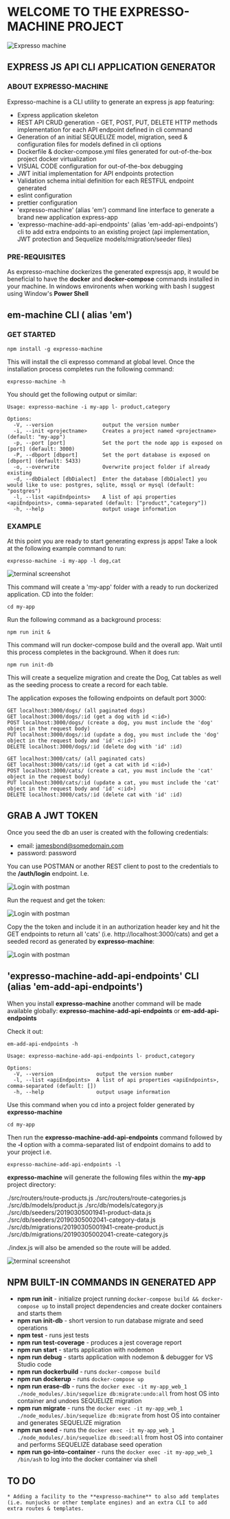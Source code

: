 # WELCOME TO THE EXPRESSO-MACHINE PROJECT

![Expresso machine](./assets/logo.png 'Expresso Machine')

## EXPRESS JS API CLI APPLICATION GENERATOR

### ABOUT EXPRESSO-MACHINE

Expresso-machine is a CLI utility to generate an express js app featuring:

-   Express application skeleton
-   REST API CRUD generation - GET, POST, PUT, DELETE HTTP methods implementation for each API endpoint defined in cli command
-   Generation of an initial SEQUELIZE model, migration, seed & configuration files for models defined in cli options
-   Dockerfile & docker-compose.yml files generated for out-of-the-box project docker virtualization
-   VISUAL CODE configuration for out-of-the-box debugging
-   JWT initial implementation for API endpoints protection
-   Validation schema initial definition for each RESTFUL endpoint generated
-   eslint configuration
-   prettier configuration
-   'expresso-machine' (alias 'em') command line interface to generate a brand new application express-app
-   'expresso-machine-add-api-endpoints' (alias 'em-add-api-endpoints') cli to add extra endpoints to an existing project (api implementation, JWT protection and Sequelize models/migration/seeder files)

### PRE-REQUISITES

As expresso-machine dockerizes the generated expressjs app, it would be beneficial to have the **docker** and **docker-compose** commands installed in your machine. In windows environents when working with bash I suggest using Window's **Power Shell**

## em-machine CLI ( alias 'em')

### GET STARTED

```
npm install -g expresso-machine
```

This will install the cli expresso command at global level. Once the installation process completes run the following command:

```
expresso-machine -h
```

You should get the following output or similar:

```
Usage: expresso-machine -i my-app l- product,category

Options:
  -V, --version                output the version number
  -i, --init <projectname>     Creates a project named <projectname> (default: "my-app")
  -p, --port [port]            Set the port the node app is exposed on [port] (default: 3000)
  -P, --dbport [dbport]        Set the port database is exposed on [dbport] (default: 5433)
  -o, --overwrite              Overwrite project folder if already existing
  -d, --dbDialect [dbDialect]  Enter the database [dbDialect] you would like to use: postgres, sqlite, mssql or mysql (default: "postgres")
  -l, --list <apiEndpoints>    A list of api properties <apiEndpoints>, comma-separated (default: ["product","category"])
  -h, --help                   output usage information

```

### EXAMPLE

At this point you are ready to start generating express js apps! Take a look at the following example command to run:

```
expresso-machine -i my-app -l dog,cat
```

![terminal screenshot](./assets/terminal.png)

This command will create a 'my-app' folder with a ready to run dockerized application. CD into the folder:

```
cd my-app
```

Run the following command as a background process:

```
npm run init &
```

This command will run docker-compose build and the overall app. Wait until this process completes in the background. When it does run:

```
npm run init-db
```

This will create a sequelize migration and create the Dog, Cat tables as well as the seeding process to create a record for each table.

The application exposes the following endpoints on default port 3000:

```
GET localhost:3000/dogs/ (all paginated dogs)
GET localhost:3000/dogs/:id (get a dog with id <:id>)
POST localhost:3000/dogs/ (create a dog, you must include the 'dog' object in the request body)
PUT localhost:3000/dogs/:id (update a dog, you must include the 'dog' object in the request body and 'id' <:id>)
DELETE localhost:3000/dogs/:id (delete dog with 'id' :id)

```

```
GET localhost:3000/cats/ (all paginated cats)
GET localhost:3000/cats/:id (get a cat with id <:id>)
POST localhost:3000/cats/ (create a cat, you must include the 'cat' object in the request body)
PUT localhost:3000/cats/:id (update a cat, you must include the 'cat' object in the request body and 'id' <:id>)
DELETE localhost:3000/cats/:id (delete cat with 'id' :id)
```

## GRAB A JWT TOKEN

Once you seed the db an user is created with the following credentials:

-   email: jamesbond@somedomain.com
-   password: password

You can use POSTMAN or another REST client to post to the credentials to the **/auth/login** endpoint. I.e.

![Login with postman](./assets/post-man-1.png)

Run the request and get the token:

![Login with postman](./assets/post-man-2.png)

Copy the the token and include it in an authorization header key and hit the GET endpoints to return all 'cats' (i.e. http://localhost:3000/cats) and get a seeded record as generated by **expresso-machine**:

![Login with postman](./assets/post-man-3.png)

## 'expresso-machine-add-api-endpoints' CLI (alias 'em-add-api-endpoints')

When you install **expresso-machine** another command will be made available globally: **expresso-machine-add-api-endpoints** or **em-add-api-endpoints**

Check it out:

```
em-add-api-endpoints -h
```

```
Usage: expresso-machine-add-api-endpoints l- product,category

Options:
  -V, --version              output the version number
  -l, --list <apiEndpoints>  A list of api properties <apiEndpoints>, comma-separated (default: [])
  -h, --help                 output usage information
```

Use this command when you cd into a project folder generated by **expresso-machine**

```
cd my-app
```

Then run the **expresso-machine-add-api-endpoints** command followed by the **-l** option with a comma-separated list of endpoint domains to add to your project i.e.

```
expresso-machine-add-api-endpoints -l
```

**expresso-machine** will generate the following files within the **my-app** project directory:

./src/routers/route-products.js
./src/routers/route-categories.js
./src/db/models/product.js
./src/db/models/category.js
./src/db/seeders/20190305001941-product-data.js
./src/db/seeders/20190305002041-category-data.js
./src/db/migrations/20190305001941-create-product.js
./src/db/migrations/20190305002041-create-category.js

./index.js will also be amended so the route will be added.

![terminal screenshot](./assets/terminal-2.png)

## NPM BUILT-IN COMMANDS IN GENERATED APP

-   **npm run init** - initialize project running `docker-compose build && docker-compose up` to install project dependencies and create docker containers and starts them
-   **npm run init-db** - short version to run database migrate and seed operations
-   **npm test** - runs jest tests
-   **npm run test-coverage** - produces a jest coverage report
-   **npm run start** - starts application with nodemon
-   **npm run debug** - starts application with nodemon & debugger for VS Studio code
-   **npm run dockerbuild** - runs `docker-compose build`
-   **npm run dockerup** - runs `docker-compose up`
-   **npm run erase-db** - runs the `docker exec -it my-app_web_1 ./node_modules/.bin/sequelize db:migrate:undo:all` from host OS into container and undoes SEQUELIZE migration
-   **npm run migrate** - runs the `docker exec -it my-app_web_1 ./node_modules/.bin/sequelize db:migrate` from host OS into container and generates SEQUELIZE migration
-   **npm run seed** - runs the `docker exec -it my-app_web_1 ./node_modules/.bin/sequelize db:seed:all` from host OS into container and performs SEQUELIZE database seed operation
-   **npm run go-into-container** - runs the `docker exec -it my-app_web_1 /bin/ash` to log into the docker container via shell

## TO DO

```
* Adding a facility to the **expresso-machine** to also add templates (i.e. nunjucks or other template engines) and an extra CLI to add extra routes & templates.
```
